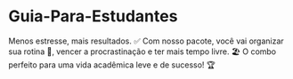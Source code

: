 # Guia-Para-Estudantes
Menos estresse, mais resultados. ✅ Com nosso pacote, você vai organizar sua rotina 📅, vencer a procrastinação e ter mais tempo livre. 🏖️ O combo perfeito para uma vida acadêmica leve e de sucesso! 🏆

